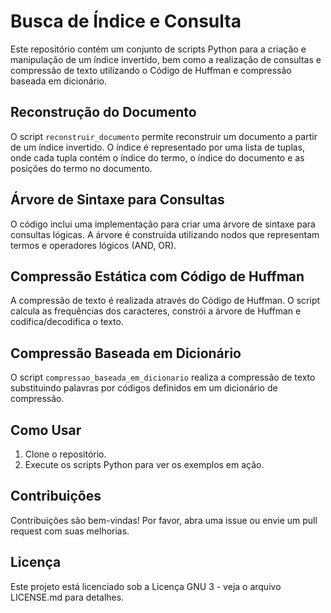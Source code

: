 # Busca de Índice e Consulta

Este repositório contém um conjunto de scripts Python para a criação e manipulação de um índice invertido, bem como a realização de consultas e compressão de texto utilizando o Código de Huffman e compressão baseada em dicionário.

## Reconstrução do Documento

O script `reconstruir_documento` permite reconstruir um documento a partir de um índice invertido. O índice é representado por uma lista de tuplas, onde cada tupla contém o índice do termo, o índice do documento e as posições do termo no documento.

## Árvore de Sintaxe para Consultas

O código inclui uma implementação para criar uma árvore de sintaxe para consultas lógicas. A árvore é construída utilizando nodos que representam termos e operadores lógicos (AND, OR).

## Compressão Estática com Código de Huffman

A compressão de texto é realizada através do Código de Huffman. O script calcula as frequências dos caracteres, constrói a árvore de Huffman e codifica/decodifica o texto.

## Compressão Baseada em Dicionário

O script `compressao_baseada_em_dicionario` realiza a compressão de texto substituindo palavras por códigos definidos em um dicionário de compressão.

## Como Usar

1. Clone o repositório.
2. Execute os scripts Python para ver os exemplos em ação.

## Contribuições

Contribuições são bem-vindas! Por favor, abra uma issue ou envie um pull request com suas melhorias.

## Licença

Este projeto está licenciado sob a Licença GNU 3 - veja o arquivo LICENSE.md para detalhes.
